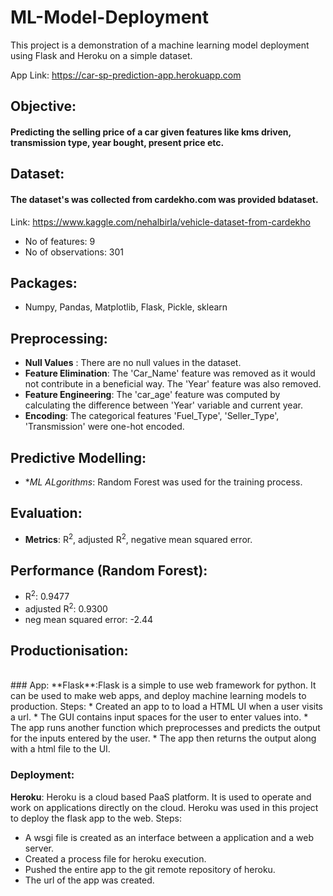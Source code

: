 # ML-Model-Deployment
This project is a demonstration of a machine learning model deployment using Flask and Heroku on a simple dataset.
<br />

App Link: https://car-sp-prediction-app.herokuapp.com
## Objective:
#### Predicting the selling price of a car given features like kms driven, transmission type, year bought, present price etc.

## Dataset: 
#### The dataset's was collected from cardekho.com  was provided bdataset.
Link: https://www.kaggle.com/nehalbirla/vehicle-dataset-from-cardekho
* No of features: 9
* No of observations: 301

## Packages:
* Numpy, Pandas, Matplotlib, Flask, Pickle, sklearn

## Preprocessing:
* **Null Values** : There are no null values in the dataset.
* **Feature Elimination**: The 'Car_Name' feature was removed as it would not contribute in a beneficial way. The 'Year' feature was also removed.
* **Feature Engineering**: The 'car_age' feature was computed by calculating the difference between 'Year' variable and current year.
* **Encoding**: The categorical features 'Fuel_Type', 'Seller_Type', 'Transmission' were one-hot encoded.

## Predictive Modelling:
* **ML ALgorithms*: Random Forest was used for the training process.

## Evaluation:
* **Metrics**: R<sup>2</sup>, adjusted  R<sup>2</sup>, negative mean squared error.

## Performance (Random Forest):
* R<sup>2</sup>: 0.9477
* adjusted R<sup>2</sup>: 0.9300
* neg mean squared error:  -2.44

## Productionisation:
<br />
### App: 
**Flask**:Flask is a simple to use web framework for python. It can be used to make web apps, and deploy machine learning models to production.
Steps:
* Created an app to to load a HTML UI when a user visits a url.
* The GUI contains input spaces for the user to enter values into.
* The app runs another function which preprocesses and predicts the output for the inputs entered by the user.
* The app then returns the output along with a html file to the UI.

### Deployment:
**Heroku**: Heroku is a cloud based PaaS platform. It is used to operate and work on applications directly on the cloud. Heroku was used in this project to deploy the flask app to the web.
Steps:
* A wsgi file is created as an interface between a application and a web server.
* Created a process file for heroku execution.
* Pushed the entire app to the git remote repository of heroku.
* The url of the app was created. 
